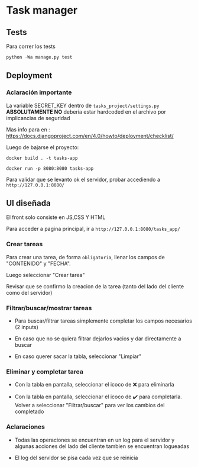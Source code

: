 # Task manager

## Tests
Para correr los tests
```python
python -Wa manage.py test
```

## Deployment

### Aclaración importante
La variable SECRET_KEY dentro de `tasks_project/settings.py` **ABSOLUTAMENTE NO** deberia estar hardcoded en el archivo por implicancias de seguridad

Mas info para en : https://docs.djangoproject.com/en/4.0/howto/deployment/checklist/

Luego de bajarse el proyecto:

```
docker build . -t tasks-app
```
```
docker run -p 8080:8080 tasks-app
```

Para validar que se levanto ok el servidor, probar accediendo a `http://127.0.0.1:8080/`

## UI diseñada
El front solo consiste en JS,CSS Y HTML

Para acceder a pagina principal, ir a `http://127.0.0.1:8080/tasks_app/`

### Crear tareas
Para crear una tarea, de forma `obligatoria`, llenar los campos de "CONTENIDO" y "FECHA".

Luego seleccionar "Crear tarea"

Revisar que se confirmo la creacion de la tarea (tanto del lado del cliente como del servidor)

### Filtrar/buscar/mostrar tareas
- Para buscar/filtrar tareas simplemente completar los campos necesarios (2 inputs)

- En caso que no se quiera filtrar dejarlos vacios y dar directamente a buscar

- En caso querer sacar la tabla, seleccionar "Limpiar"

### Eliminar y completar tarea
- Con la tabla en pantalla, seleccionar el icoco de ❌ para eliminarla

- Con la tabla en pantalla, seleccionar el icoco de ✔️ para completarla. Volver a seleccionar "Filtrar/buscar" para ver los cambios del completado

### Aclaraciones
- Todas las operaciones se encuentran en un log para el servidor y algunas acciones del lado del cliente tambien se encuentran logueadas

- El log del servidor se pisa cada vez que se reinicia        
